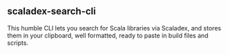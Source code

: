 ## scaladex-search-cli

This humble CLI lets you search for Scala libraries via Scaladex, and stores them in your clipboard, well formatted, ready to paste in build files and scripts.
